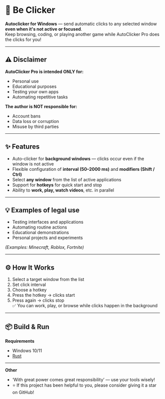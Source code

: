 # 🚀 Be Clicker

**Autoclicker for Windows** — send automatic clicks to any selected window **even when it's not active or focused**.  
Keep browsing, coding, or playing another game while AutoClicker Pro does the clicks for you!

---

## ⚠️ Disclaimer

**AutoClicker Pro is intended ONLY for:**
- Personal use
- Educational purposes
- Testing your own apps
- Automating repetitive tasks

**The author is NOT responsible for:**
- Account bans
- Data loss or corruption
- Misuse by third parties

---

## ✨ Features
- Auto-clicker for **background windows** — clicks occur even if the window is not active
- Flexible configuration of **interval (50–2000 ms)** and **modifiers (Shift / Ctrl)**
- Select **any window** from the list of active applications
- Support for **hotkeys** for quick start and stop
- Ability to **work, play, watch videos**, etc. in parallel

---

## 💡 Examples of legal use
- Testing interfaces and applications
- Automating routine actions
- Educational demonstrations
- Personal projects and experiments

*(Examples: Minecraft, Roblox, Fortnite)*

---

## ⚙️ How It Works

1. Select a target window from the list
2. Set click interval
3. Choose a hotkey
4. Press the hotkey → clicks start
5. Press again → clicks stop  
   ✅ You can work, play, or browse while clicks happen in the background

---

## 📦 Build & Run

**Requirements**
- Windows 10/11
- [Rust](https://www.rust-lang.org/)

---
**Other**

- ‘With great power comes great responsibility’ — use your tools wisely!
- ⭐ If this project has been helpful to you, please consider giving it a star on GitHub!
